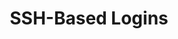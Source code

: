 ---
title: SSH-Based Logins
tags: [Linux, Red Hat, Certifications]
sidebar_position: 24
last_update:
  date: 7/8/2022
---